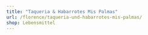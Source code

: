 ```yaml
---
title: "Taqueria & Habarrotes Mis Palmas"
url: /florence/taqueria-und-habarrotes-mis-palmas/
shop: Lebensmittel
---
```

